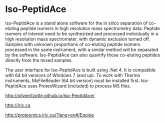 Iso-PeptidAce
=============

Iso-PeptidAce is a stand alone software for the in silico separation of co-eluting peptide isomers in high resolution mass spectrometry data. Peptide isomers of interest need to be synthesized and processed individually in a high resolution mass spectrometer, with dynamic exclusion turned off. Samples with unknown proportions of co-eluting peptide isomers processed in the same instrument, with a similar method will be separated by the software. Iso-PeptidAce can also quantify those co-eluting peptides directly from the mixed samples.

The user interface for Iso-PeptidAce is built using .Net 4. It is compatible with 64 bit versions of Windows 7 (and up). To work with Thermo instruments, MsFileReader (64 bit version) must be installed first. Iso-PeptidAce uses ProteoWizard (included) to process MS files.

http://olivierlizotte.github.io/Iso-PeptidAce/

http://iric.ca

http://proteomics.iric.ca/?lang=en#/Equipe
